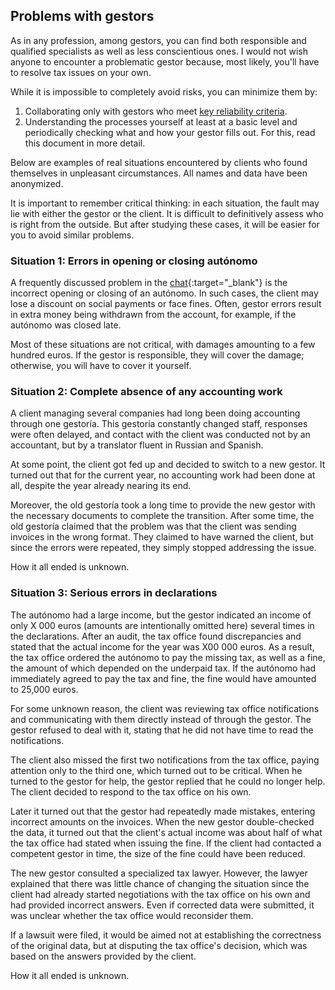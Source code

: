 ## Problems with gestors

As in any profession, among gestors, you can find both responsible and qualified specialists as well as less
conscientious ones. I would not wish anyone to encounter a problematic gestor because, most likely, you'll have to
resolve tax issues on your own.

While it is impossible to completely avoid risks, you can minimize them by:

1. Collaborating only with gestors who meet [key reliability criteria](#criteria-for-a-reliable-gestor).
2. Understanding the processes yourself at least at a basic level and periodically checking what and how your gestor
   fills out. For this, read this document in more detail.

Below are examples of real situations encountered by clients who found themselves in unpleasant circumstances. All names
and data have been anonymized.

It is important to remember critical thinking: in each situation, the fault may lie with either the gestor or the
client. It is difficult to definitively assess who is right from the outside. But after studying these cases, it will be
easier for you to avoid similar problems.

### Situation 1: Errors in opening or closing autónomo

A frequently discussed problem in the [chat](https://bit.ly/it-autonomos-es){:target="_blank"} is the incorrect opening
or closing of an autónomo. In such cases, the client may lose a discount on social payments or face fines. Often,
gestor errors result in extra money being withdrawn from the account, for example, if the autónomo was closed late.

Most of these situations are not critical, with damages amounting to a few hundred euros. If the gestor is responsible,
they will cover the damage; otherwise, you will have to cover it yourself.

### Situation 2: Complete absence of any accounting work

A client managing several companies had long been doing accounting through one gestoría. This gestoría constantly
changed staff, responses were often delayed, and contact with the client was conducted not by an accountant, but by a
translator fluent in Russian and Spanish.

At some point, the client got fed up and decided to switch to a new gestor. It turned out that for the current year, no
accounting work had been done at all, despite the year already nearing its end.

Moreover, the old gestoría took a long time to provide the new gestor with the necessary documents to complete the
transition. After some time, the old gestoría claimed that the problem was that the client was sending invoices in the
wrong format. They claimed to have warned the client, but since the errors were repeated, they simply stopped addressing
the issue.

How it all ended is unknown.

### Situation 3: Serious errors in declarations

The autónomo had a large income, but the gestor indicated an income of only X 000 euros (amounts are intentionally
omitted here) several times in the declarations. After an audit, the tax office found discrepancies and stated that the
actual income for the year was X00 000 euros. As a result, the tax office ordered the autónomo to pay the missing tax,
as well as a fine, the amount of which depended on the underpaid tax. If the autónomo had immediately agreed to pay the
tax and fine, the fine would have amounted to 25,000 euros.

For some unknown reason, the client was reviewing tax office notifications and communicating with them directly instead
of through the gestor. The gestor refused to deal with it, stating that he did not have time to read the notifications.

The client also missed the first two notifications from the tax office, paying attention only to the third one, which
turned out to be critical. When he turned to the gestor for help, the gestor replied that he could no longer help. The
client decided to respond to the tax office on his own.

Later it turned out that the gestor had repeatedly made mistakes, entering incorrect amounts on the invoices. When the
new gestor double-checked the data, it turned out that the client's actual income was about half of what the tax office
had stated when issuing the fine. If the client had contacted a competent gestor in time, the size of the fine could
have been reduced.

The new gestor consulted a specialized tax lawyer. However, the lawyer explained that there was little chance of
changing the situation since the client had already started negotiations with the tax office on his own and had provided
incorrect answers. Even if corrected data were submitted, it was unclear whether the tax office would reconsider them.

If a lawsuit were filed, it would be aimed not at establishing the correctness of the original data, but at disputing
the tax office's decision, which was based on the answers provided by the client.

How it all ended is unknown.
